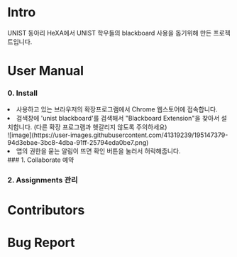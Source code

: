 # Intro
<p>UNIST 동아리 HeXA에서 UNIST 학우들의 blackboard 사용을 돕기위해 만든 프로젝트입니다.</p>

# User Manual
### 0. Install
<div>
  <li>사용하고 있는 브라우저의 확장프로그램에서 Chrome 웹스토어에 접속합니다.</li>
  <li>검색창에 'unist blackboard'를 검색해서 "Blackboard Extension"을 찾아서 설치합니다. (다른 확장 프로그램과 헷갈리지 않도록 주의하세요)</li>
  ![image](https://user-images.githubusercontent.com/41319239/195147379-94d3ebae-3bc8-4dba-91ff-25794eda0be7.png)
  <li>앱의 권한을 묻는 알림이 뜨면 확인 버튼을 눌러서 허락해줍니다.</li>
</div>
### 1. Collaborate 예약
 
### 2. Assignments 관리

# Contributors

# Bug Report
